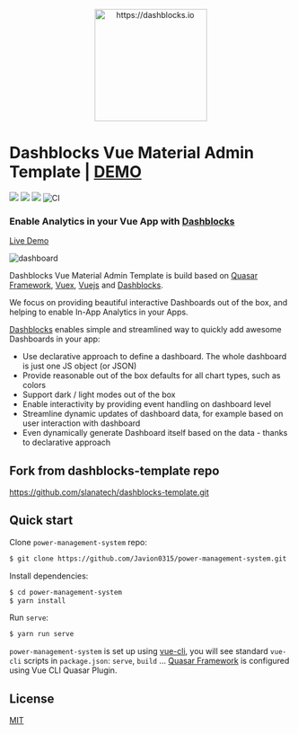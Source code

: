 <p align="center">
<img src="https://github.com/slanatech/dashblocks-template/blob/master/screenshots/dblogo.png?raw=true" height="200" width="200" alt="https://dashblocks.io"/>
</p>

# Dashblocks Vue Material Admin Template | [DEMO](https://slanatech.github.io/dashblocks-template)   

![](https://img.shields.io/badge/vue-2.x-brightgreen.svg)
<img src="https://img.shields.io/npm/v/quasar.svg?label=quasar">
<img src="https://img.shields.io/npm/v/dashblocks.svg?label=dashblocks"> 
![CI](https://github.com/slanatech/dashblocks-template/workflows/CI/badge.svg)

### Enable Analytics in your Vue App with [Dashblocks](https://github.com/slanatech/dashblocks)

[Live Demo](https://slanatech.github.io/dashblocks-template)


![dashboard](screenshots/dashblocks.png?raw=true)


Dashblocks Vue Material Admin Template is build based on [Quasar Framework](https://quasar.dev/), [Vuex](https://vuex.vuejs.org/installation.html),  [Vuejs](https://vuejs.org/) and [Dashblocks](https://github.com/slanatech/dashblocks).

We focus on providing beautiful interactive Dashboards out of the box, and helping to enable In-App Analytics in your Apps.  

[Dashblocks](https://github.com/slanatech/dashblocks) enables simple and streamlined way to quickly add awesome Dashboards in your app: 
 
* Use declarative approach to define a dashboard. The whole dashboard is just one JS object (or JSON) 
* Provide reasonable out of the box defaults for all chart types, such as colors
* Support dark / light modes out of the box    
* Enable interactivity by providing event handling on dashboard level
* Streamline dynamic updates of dashboard data, for example based on user interaction with dashboard
* Even dynamically generate Dashboard itself based on the data - thanks to declarative approach   

## Fork from dashblocks-template repo
https://github.com/slanatech/dashblocks-template.git


## Quick start

Clone `power-management-system` repo: 

```bash
$ git clone https://github.com/Javion0315/power-management-system.git
```

Install dependencies:

```bash
$ cd power-management-system
$ yarn install
```

Run `serve`:

```bash
$ yarn run serve
```

`power-management-system` is set up using [vue-cli](https://github.com/vuejs/vue-cli), you will see standard `vue-cli` scripts in `package.json`: `serve`, `build` ...
[Quasar Framework](https://quasar.dev/) is configured using Vue CLI Quasar Plugin. 

## License
 
[MIT](LICENSE)
   
